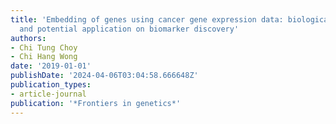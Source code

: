 ```yaml
---
title: 'Embedding of genes using cancer gene expression data: biological relevance
  and potential application on biomarker discovery'
authors:
- Chi Tung Choy
- Chi Hang Wong
date: '2019-01-01'
publishDate: '2024-04-06T03:04:58.666648Z'
publication_types:
- article-journal
publication: '*Frontiers in genetics*'
---
```


